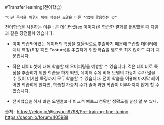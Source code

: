 #Transfer learning(전이학습)

```
"어떤 목적을 이루기 위해 학습된 모델을 다른 작업에 활용하는 것"
```

전이학습을 사용하는 이유 : 큰 데이터셋(ex 이미지)을 학습한 결과를 활용했을 때 다음과 같은 장점들이 있습니다.

-  이미 학습되어있는 데이터의 특징을 효율적으로 추출하기 때문에 학습할 데이터에 대해 특징(특징 혹은 Feature)을 추출하기 위한 학습을 별도로 하지 않아도 되기 때문입니다.

-  작은 데이터셋에 대해 학습할 때 오버피팅을 예방할 수 있습니다. 적은 데이터로 특징을 추출하기 위한 학습을 하게 되면, 데이터 수에 비해 모델의 가중치 수가 많을 수 있어 미세한 특징까지 모두 학습할 수 있습니다. 전이 학습을 이용해 마지막 레이어만 학습하게 한다면, 학습할 가중치 수가 줄어 과한 학습이 이루어지지 않게 할 수 있습니다.

-  전이학습을 하지 않은 모델들보다 비교적 빠르고 정확한 정확도를 달성 할 수 있다.

출처 : https://velog.io/@soyoun9798/Pre-training-fine-tuning, https://dacon.io/forum/405988
